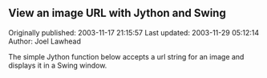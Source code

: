 ## View an image URL with Jython and Swing

Originally published: 2003-11-17 21:15:57
Last updated: 2003-11-29 05:12:14
Author: Joel Lawhead

The simple Jython function below accepts a url string for an image and displays it in a Swing window.